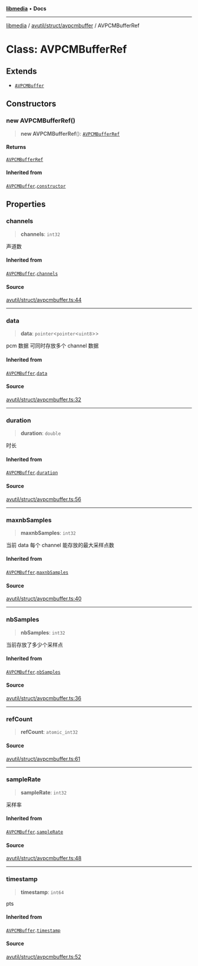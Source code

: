 [**libmedia**](../../../../README.md) • **Docs**

***

[libmedia](../../../../README.md) / [avutil/struct/avpcmbuffer](../README.md) / AVPCMBufferRef

# Class: AVPCMBufferRef

## Extends

- [`AVPCMBuffer`](AVPCMBuffer.md)

## Constructors

### new AVPCMBufferRef()

> **new AVPCMBufferRef**(): [`AVPCMBufferRef`](AVPCMBufferRef.md)

#### Returns

[`AVPCMBufferRef`](AVPCMBufferRef.md)

#### Inherited from

[`AVPCMBuffer`](AVPCMBuffer.md).[`constructor`](AVPCMBuffer.md#constructors)

## Properties

### channels

> **channels**: `int32`

声道数

#### Inherited from

[`AVPCMBuffer`](AVPCMBuffer.md).[`channels`](AVPCMBuffer.md#channels)

#### Source

[avutil/struct/avpcmbuffer.ts:44](https://github.com/zhaohappy/libmedia/blob/acbbf6bd75e6ee4c968b9f441fe28c40f42f350d/src/avutil/struct/avpcmbuffer.ts#L44)

***

### data

> **data**: `pointer`\<`pointer`\<`uint8`\>\>

pcm 数据
可同时存放多个 channel 数据

#### Inherited from

[`AVPCMBuffer`](AVPCMBuffer.md).[`data`](AVPCMBuffer.md#data)

#### Source

[avutil/struct/avpcmbuffer.ts:32](https://github.com/zhaohappy/libmedia/blob/acbbf6bd75e6ee4c968b9f441fe28c40f42f350d/src/avutil/struct/avpcmbuffer.ts#L32)

***

### duration

> **duration**: `double`

时长

#### Inherited from

[`AVPCMBuffer`](AVPCMBuffer.md).[`duration`](AVPCMBuffer.md#duration)

#### Source

[avutil/struct/avpcmbuffer.ts:56](https://github.com/zhaohappy/libmedia/blob/acbbf6bd75e6ee4c968b9f441fe28c40f42f350d/src/avutil/struct/avpcmbuffer.ts#L56)

***

### maxnbSamples

> **maxnbSamples**: `int32`

当前 data 每个 channel 能存放的最大采样点数

#### Inherited from

[`AVPCMBuffer`](AVPCMBuffer.md).[`maxnbSamples`](AVPCMBuffer.md#maxnbsamples)

#### Source

[avutil/struct/avpcmbuffer.ts:40](https://github.com/zhaohappy/libmedia/blob/acbbf6bd75e6ee4c968b9f441fe28c40f42f350d/src/avutil/struct/avpcmbuffer.ts#L40)

***

### nbSamples

> **nbSamples**: `int32`

当前存放了多少个采样点

#### Inherited from

[`AVPCMBuffer`](AVPCMBuffer.md).[`nbSamples`](AVPCMBuffer.md#nbsamples)

#### Source

[avutil/struct/avpcmbuffer.ts:36](https://github.com/zhaohappy/libmedia/blob/acbbf6bd75e6ee4c968b9f441fe28c40f42f350d/src/avutil/struct/avpcmbuffer.ts#L36)

***

### refCount

> **refCount**: `atomic_int32`

#### Source

[avutil/struct/avpcmbuffer.ts:61](https://github.com/zhaohappy/libmedia/blob/acbbf6bd75e6ee4c968b9f441fe28c40f42f350d/src/avutil/struct/avpcmbuffer.ts#L61)

***

### sampleRate

> **sampleRate**: `int32`

采样率

#### Inherited from

[`AVPCMBuffer`](AVPCMBuffer.md).[`sampleRate`](AVPCMBuffer.md#samplerate)

#### Source

[avutil/struct/avpcmbuffer.ts:48](https://github.com/zhaohappy/libmedia/blob/acbbf6bd75e6ee4c968b9f441fe28c40f42f350d/src/avutil/struct/avpcmbuffer.ts#L48)

***

### timestamp

> **timestamp**: `int64`

pts

#### Inherited from

[`AVPCMBuffer`](AVPCMBuffer.md).[`timestamp`](AVPCMBuffer.md#timestamp)

#### Source

[avutil/struct/avpcmbuffer.ts:52](https://github.com/zhaohappy/libmedia/blob/acbbf6bd75e6ee4c968b9f441fe28c40f42f350d/src/avutil/struct/avpcmbuffer.ts#L52)
